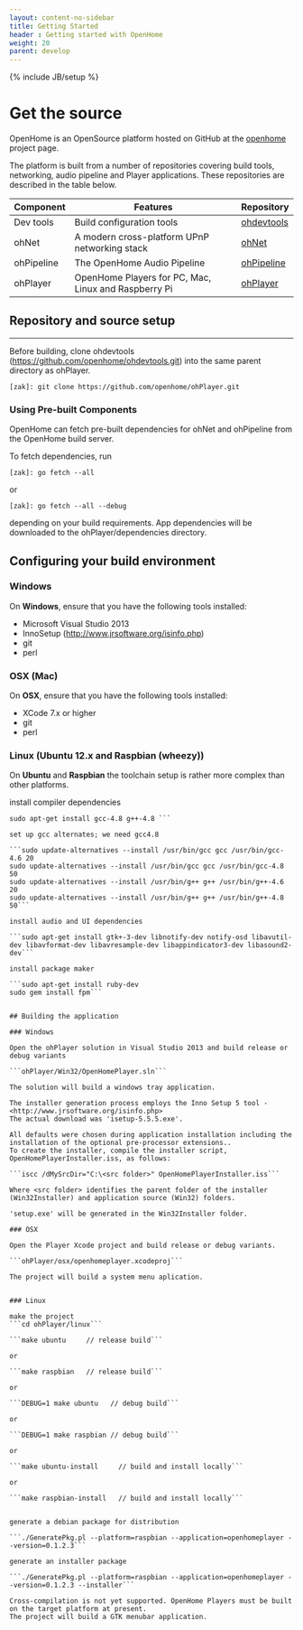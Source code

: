 ```yaml
---
layout: content-no-sidebar
title: Getting Started
header : Getting started with OpenHome
weight: 20
parent: develop
---
```

{% include JB/setup %}

# Get the source

OpenHome is an OpenSource platform hosted on GitHub at the [openhome](https://github.com/openhome) project page.

The platform is built from a number of repositories covering build tools, networking, audio pipeline and Player applications. These repositories are described in the table below.

| Component | Features | Repository | 
|---------------|---------------|---------------|
| Dev tools    | Build configuration tools    | [ohdevtools](https://github.com/openhome/ohdevtools)    |
| ohNet    | A modern cross-platform UPnP networking stack    | [ohNet](https://github.com/openhome/ohNet)    |
| ohPipeline    | The OpenHome Audio Pipeline    | [ohPipeline](https://github.com/openhome/ohPipeline)    |
| ohPlayer    | OpenHome Players for PC, Mac, Linux and Raspberry Pi    | [ohPlayer](https://github.com/openhome/ohPlayer)    |


## Repository and source setup
---------------------------
Before building, clone ohdevtools (https://github.com/openhome/ohdevtools.git) into the same parent directory as ohPlayer.

```[zak]: git clone https://github.com/openhome/ohdevtools.git
[zak]: git clone https://github.com/openhome/ohPlayer.git
```

### Using Pre-built Components

OpenHome can fetch pre-built dependencies for ohNet and ohPipeline from the OpenHome build server.

To fetch dependencies, run

```[zak]: go fetch --all```

or

```[zak]: go fetch --all --debug```

depending on your build requirements.
App dependencies will be downloaded to the ohPlayer/dependencies directory.


## Configuring your build environment

### Windows

On __Windows__, ensure that you have the following tools installed:

- Microsoft Visual Studio 2013
- InnoSetup  (<http://www.jrsoftware.org/isinfo.php>)
- git
- perl

### OSX (Mac)

On __OSX__, ensure that you have the following tools installed:

- XCode 7.x or higher
- git
- perl

### Linux (Ubuntu 12.x and Raspbian (wheezy))

On __Ubuntu__ and __Raspbian__ the toolchain setup is rather more complex than other platforms.

install compiler dependencies

```sudo apt-get update
sudo apt-get install gcc-4.8 g++-4.8 ```

set up gcc alternates; we need gcc4.8

```sudo update-alternatives --install /usr/bin/gcc gcc /usr/bin/gcc-4.6 20
sudo update-alternatives --install /usr/bin/gcc gcc /usr/bin/gcc-4.8 50
sudo update-alternatives --install /usr/bin/g++ g++ /usr/bin/g++-4.6 20
sudo update-alternatives --install /usr/bin/g++ g++ /usr/bin/g++-4.8 50```

install audio and UI dependencies

```sudo apt-get install gtk+-3-dev libnotify-dev notify-osd libavutil-dev libavformat-dev libavresample-dev libappindicator3-dev libasound2-dev```

install package maker

```sudo apt-get install ruby-dev
sudo gem install fpm```


## Building the application

### Windows

Open the ohPlayer solution in Visual Studio 2013 and build release or debug variants

```ohPlayer/Win32/OpenHomePlayer.sln```

The solution will build a windows tray application.

The installer generation process employs the Inno Setup 5 tool - <http://www.jrsoftware.org/isinfo.php>
The actual download was 'isetup-5.5.5.exe'.

All defaults were chosen during application installation including the installation of the optional pre-processor extensions..
To create the installer, compile the installer script, OpenHomePlayerInstaller.iss, as follows:

```iscc /dMySrcDir="C:\<src folder>" OpenHomePlayerInstaller.iss```

Where <src folder> identifies the parent folder of the installer (Win32Installer) and application source (Win32) folders.

'setup.exe' will be generated in the Win32Installer folder.

### OSX

Open the Player Xcode project and build release or debug variants.

```ohPlayer/osx/openhomeplayer.xcodeproj```
   
The project will build a system menu aplication.


### Linux

make the project
```cd ohPlayer/linux```

```make ubuntu     // release build```

or

```make raspbian   // release build```

or

```DEBUG=1 make ubuntu   // debug build```

or

```DEBUG=1 make raspbian // debug build```

or

```make ubuntu-install     // build and install locally```

or

```make raspbian-install   // build and install locally```


generate a debian package for distribution

```./GeneratePkg.pl --platform=raspbian --application=openhomeplayer --version=0.1.2.3```

generate an installer package

```./GeneratePkg.pl --platform=raspbian --application=openhomeplayer --version=0.1.2.3 --installer```

Cross-compilation is not yet supported. OpenHome Players must be built on the target platform at present.
The project will build a GTK menubar application.
